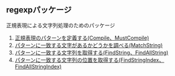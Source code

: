 ## regexpパッケージ

正規表現による文字列処理のためのパッケージ

1. [正規表現のパターンを定義する(Compile、MustCompile)](./regexp_sample_001.go)
2. [パターンに一致する文字があるかどうかを調べる(MatchString)](./regexp_sample_002.go)
3. [パターンに一致する文字列を取得する(FindString、FindAllString)](./regexp_sample_003.go)
4. [パターンに一致する文字列の位置を取得する(FindStringIndex、FindAllStringIndex)](./regexp_sample_004.go)
